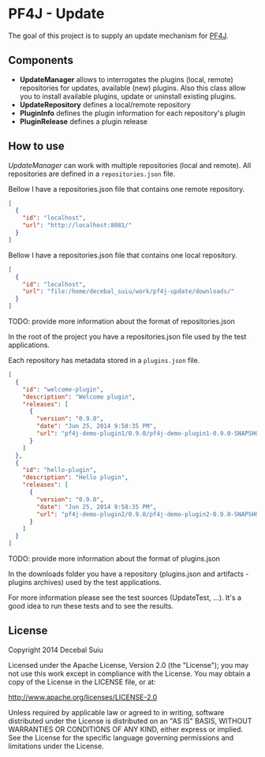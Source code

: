 PF4J - Update
=====================
The goal of this project is to supply an update mechanism for [PF4J](https://github.com/decebals/pf4j).

Components
-------------------
- **UpdateManager** allows to interrogates the plugins (local, remote) repositories for updates, available (new) plugins. Also this class allow you to install available plugins, update or uninstall existing plugins.
- **UpdateRepository** defines a local/remote repository
- **PluginInfo** defines the plugin information for each repository's plugin
- **PluginRelease** defines a plugin release

How to use
-------------------

_UpdateManager_ can work with multiple repositories (local and remote). All repositories are defined in a `repositories.json` file.

Bellow I have a repositories.json file that contains one remote repository.
```json
[
  {
    "id": "localhost",
    "url": "http://localhost:8081/"
  }
]
```

Bellow I have a repositories.json file that contains one local repository.
```json
[
  {
    "id": "localhost",
    "url": "file:/home/decebal_suiu/work/pf4j-update/downloads/"
  }
]
```

TODO: provide more information about the format of repositories.json

In the root of the project you have a repositories.json file used by the test applications.


Each repository has metadata stored in a `plugins.json` file.
```json
[
  {
    "id": "welcome-plugin",
    "description": "Welcome plugin",
    "releases": [
      {
        "version": "0.9.0",
        "date": "Jun 25, 2014 9:58:35 PM",
        "url": "pf4j-demo-plugin1/0.9.0/pf4j-demo-plugin1-0.9.0-SNAPSHOT.zip"
      }
    ]
  },
  {
    "id": "hello-plugin",
    "description": "Hello plugin",
    "releases": [
      {
        "version": "0.9.0",
        "date": "Jun 25, 2014 9:58:35 PM",
        "url": "pf4j-demo-plugin2/0.9.0/pf4j-demo-plugin2-0.9.0-SNAPSHOT.zip"
      }
    ]
  }
]
```

TODO: provide more information about the format of plugins.json

In the downloads folder you have a repository (plugins.json and artifacts - plugins archives) used by the test applications.

For more information please see the test sources (UpdateTest, ...). It's a good idea to run these tests and to see the results.

License
--------------
Copyright 2014 Decebal Suiu

Licensed under the Apache License, Version 2.0 (the "License"); you may not use this work except in compliance with
the License. You may obtain a copy of the License in the LICENSE file, or at:

http://www.apache.org/licenses/LICENSE-2.0

Unless required by applicable law or agreed to in writing, software distributed under the License is distributed on
an "AS IS" BASIS, WITHOUT WARRANTIES OR CONDITIONS OF ANY KIND, either express or implied. See the License for the
specific language governing permissions and limitations under the License.
